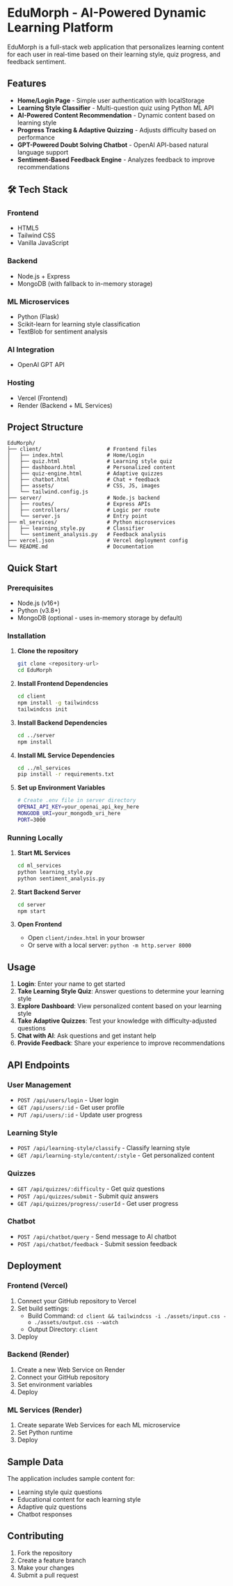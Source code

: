 # EduMorph - AI-Powered Dynamic Learning Platform

EduMorph is a full-stack web application that personalizes learning content for each user in real-time based on their learning style, quiz progress, and feedback sentiment.

## Features

- **Home/Login Page** - Simple user authentication with localStorage
- **Learning Style Classifier** - Multi-question quiz using Python ML API
- **AI-Powered Content Recommendation** - Dynamic content based on learning style
- **Progress Tracking & Adaptive Quizzing** - Adjusts difficulty based on performance
- **GPT-Powered Doubt Solving Chatbot** - OpenAI API-based natural language support
- **Sentiment-Based Feedback Engine** - Analyzes feedback to improve recommendations

## 🛠️ Tech Stack

### Frontend
- HTML5
- Tailwind CSS
- Vanilla JavaScript

### Backend
- Node.js + Express
- MongoDB (with fallback to in-memory storage)

### ML Microservices
- Python (Flask)
- Scikit-learn for learning style classification
- TextBlob for sentiment analysis

### AI Integration
- OpenAI GPT API

### Hosting
- Vercel (Frontend)
- Render (Backend + ML Services)

## Project Structure

```
EduMorph/
├── client/                     # Frontend files
│   ├── index.html              # Home/Login
│   ├── quiz.html               # Learning style quiz
│   ├── dashboard.html          # Personalized content
│   ├── quiz-engine.html        # Adaptive quizzes
│   ├── chatbot.html            # Chat + feedback
│   ├── assets/                 # CSS, JS, images
│   └── tailwind.config.js
├── server/                     # Node.js backend
│   ├── routes/                 # Express APIs
│   ├── controllers/            # Logic per route
│   └── server.js               # Entry point
├── ml_services/                # Python microservices
│   ├── learning_style.py       # Classifier
│   └── sentiment_analysis.py   # Feedback analysis
├── vercel.json                 # Vercel deployment config
└── README.md                   # Documentation
```

## Quick Start

### Prerequisites
- Node.js (v16+)
- Python (v3.8+)
- MongoDB (optional - uses in-memory storage by default)

### Installation

1. **Clone the repository**
   ```bash
   git clone <repository-url>
   cd EduMorph
   ```

2. **Install Frontend Dependencies**
   ```bash
   cd client
   npm install -g tailwindcss
   tailwindcss init
   ```

3. **Install Backend Dependencies**
   ```bash
   cd ../server
   npm install
   ```

4. **Install ML Service Dependencies**
   ```bash
   cd ../ml_services
   pip install -r requirements.txt
   ```

5. **Set up Environment Variables**
   ```bash
   # Create .env file in server directory
   OPENAI_API_KEY=your_openai_api_key_here
   MONGODB_URI=your_mongodb_uri_here
   PORT=3000
   ```

### Running Locally

1. **Start ML Services**
   ```bash
   cd ml_services
   python learning_style.py
   python sentiment_analysis.py
   ```

2. **Start Backend Server**
   ```bash
   cd server
   npm start
   ```

3. **Open Frontend**
   - Open `client/index.html` in your browser
   - Or serve with a local server: `python -m http.server 8000`

## Usage

1. **Login**: Enter your name to get started
2. **Take Learning Style Quiz**: Answer questions to determine your learning style
3. **Explore Dashboard**: View personalized content based on your learning style
4. **Take Adaptive Quizzes**: Test your knowledge with difficulty-adjusted questions
5. **Chat with AI**: Ask questions and get instant help
6. **Provide Feedback**: Share your experience to improve recommendations

## API Endpoints

### User Management
- `POST /api/users/login` - User login
- `GET /api/users/:id` - Get user profile
- `PUT /api/users/:id` - Update user progress

### Learning Style
- `POST /api/learning-style/classify` - Classify learning style
- `GET /api/learning-style/content/:style` - Get personalized content

### Quizzes
- `GET /api/quizzes/:difficulty` - Get quiz questions
- `POST /api/quizzes/submit` - Submit quiz answers
- `GET /api/quizzes/progress/:userId` - Get user progress

### Chatbot
- `POST /api/chatbot/query` - Send message to AI chatbot
- `POST /api/chatbot/feedback` - Submit session feedback

## Deployment

### Frontend (Vercel)
1. Connect your GitHub repository to Vercel
2. Set build settings:
   - Build Command: `cd client && tailwindcss -i ./assets/input.css -o ./assets/output.css --watch`
   - Output Directory: `client`
3. Deploy

### Backend (Render)
1. Create a new Web Service on Render
2. Connect your GitHub repository
3. Set environment variables
4. Deploy

### ML Services (Render)
1. Create separate Web Services for each ML microservice
2. Set Python runtime
3. Deploy

## Sample Data

The application includes sample content for:
- Learning style quiz questions
- Educational content for each learning style
- Adaptive quiz questions
- Chatbot responses

## Contributing

1. Fork the repository
2. Create a feature branch
3. Make your changes
4. Submit a pull request
